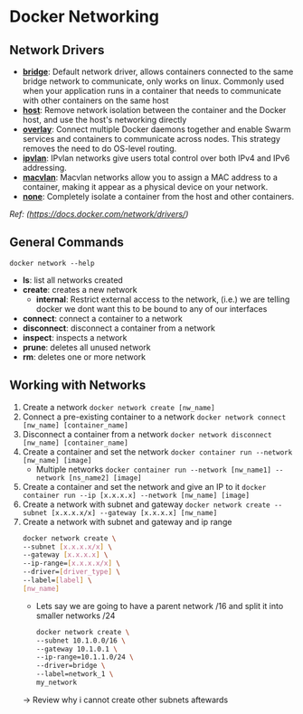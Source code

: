 # Docker Networking

## Network Drivers
* **[bridge](https://docs.docker.com/network/drivers/bridge/)**: Default network driver, allows containers connected to the same bridge network to communicate, only works on linux. Commonly used when your application runs in a container that needs to communicate with other containers on the same host
* **[host](https://docs.docker.com/network/drivers/host/)**: Remove network isolation between the container and the Docker host, and use the host's networking directly
* **[overlay](https://docs.docker.com/network/drivers/overlay/)**: Connect multiple Docker daemons together and enable Swarm services and containers to communicate across nodes. This strategy removes the need to do OS-level routing.
* **[ipvlan](https://docs.docker.com/network/drivers/ipvlan/)**: IPvlan networks give users total control over both IPv4 and IPv6 addressing.
* **[macvlan](https://docs.docker.com/network/drivers/macvlan/)**: Macvlan networks allow you to assign a MAC address to a container, making it appear as a physical device on your network.
* **[none](https://docs.docker.com/network/drivers/none/)**: Completely isolate a container from the host and other containers.

*Ref: (https://docs.docker.com/network/drivers/)*

## General Commands
`docker network --help`
* **ls**: list all networks created
* **create**: creates a new network
  * **internal**: Restrict external access to the network, (i.e.) we are telling docker we dont want this to be bound to any of our interfaces
* **connect**: connect a container to a network
* **disconnect**: disconnect a container from a network
* **inspect**: inspects a network
* **prune**: deletes all unused network
* **rm**: deletes one or more network

## Working with Networks
1. Create a network `docker network create [nw_name]`
2. Connect a pre-existing container to a network `docker network connect [nw_name] [container_name]`
3. Disconnect a container from a network `docker network disconnect [nw_name] [container_name]`
4. Create a container and set the network `docker container run --network [nw_name] [image]`
   * Multiple networks `docker container run --network [nw_name1] --network [ns_name2] [image]`
5. Create a container and set the network and give an IP to it `docker container run --ip [x.x.x.x] --network [nw_name] [image]`
6. Create a network with subnet and gateway `docker network create --subnet [x.x.x.x/x] --gateway [x.x.x.x] [nw_name]`
7. Create a network with subnet and gateway and ip range
   ```sh
   docker network create \
   --subnet [x.x.x.x/x] \
   --gateway [x.x.x.x] \
   --ip-range=[x.x.x.x/x] \
   --driver=[driver_type] \
   --label=[label] \
   [nw_name]
   ```
   * Lets say we are going to have a parent network /16 and split it into smaller networks /24
      ```sh
      docker network create \
      --subnet 10.1.0.0/16 \
      --gateway 10.1.0.1 \
      --ip-range=10.1.1.0/24 \
      --driver=bridge \
      --label=network_1 \
      my_network
      ```
    -> Review why i cannot create other subnets aftewards
